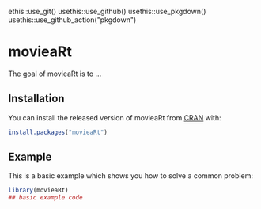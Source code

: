 ethis::use_git()
usethis::use_github()
usethis::use_pkgdown()
usethis::use_github_action("pkgdown")

# movieaRt

<!-- badges: start -->
<!-- badges: end -->

The goal of movieaRt is to ...

## Installation

You can install the released version of movieaRt from [CRAN](https://CRAN.R-project.org) with:

``` r
install.packages("movieaRt")
```

## Example

This is a basic example which shows you how to solve a common problem:

``` r
library(movieaRt)
## basic example code
```

